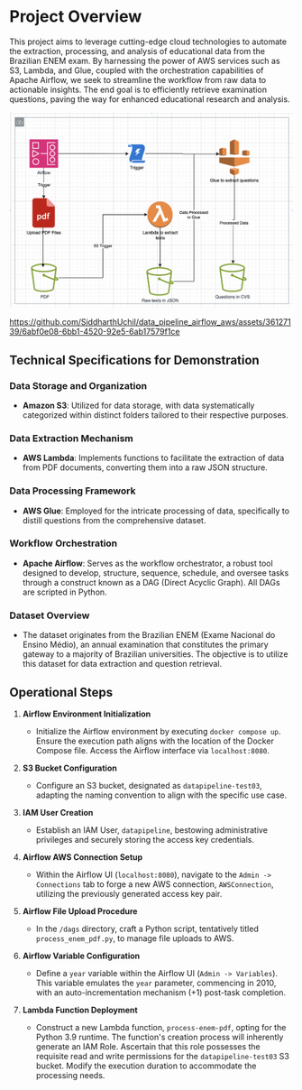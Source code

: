 # Project Overview

This project aims to leverage cutting-edge cloud technologies to automate the extraction, processing, and analysis of educational data from the Brazilian ENEM exam. By harnessing the power of AWS services such as S3, Lambda, and Glue, coupled with the orchestration capabilities of Apache Airflow, we seek to streamline the workflow from raw data to actionable insights. The end goal is to efficiently retrieve examination questions, paving the way for enhanced educational research and analysis.

![AWS Data Pipeline](data_pipeline.png)


https://github.com/SiddharthUchil/data_pipeline_airflow_aws/assets/36127139/6abf0e08-6bb1-4520-92e5-6ab17579f1ce


## Technical Specifications for Demonstration

### Data Storage and Organization
- **Amazon S3**: Utilized for data storage, with data systematically categorized within distinct folders tailored to their respective purposes.

### Data Extraction Mechanism
- **AWS Lambda**: Implements functions to facilitate the extraction of data from PDF documents, converting them into a raw JSON structure.

### Data Processing Framework
- **AWS Glue**: Employed for the intricate processing of data, specifically to distill questions from the comprehensive dataset.

### Workflow Orchestration
- **Apache Airflow**: Serves as the workflow orchestrator, a robust tool designed to develop, structure, sequence, schedule, and oversee tasks through a construct known as a DAG (Direct Acyclic Graph). All DAGs are scripted in Python.

### Dataset Overview
- The dataset originates from the Brazilian ENEM (Exame Nacional do Ensino Médio), an annual examination that constitutes the primary gateway to a majority of Brazilian universities. The objective is to utilize this dataset for data extraction and question retrieval.

## Operational Steps

1. **Airflow Environment Initialization**
   - Initialize the Airflow environment by executing `docker compose up`. Ensure the execution path aligns with the location of the Docker Compose file. Access the Airflow interface via `localhost:8080`.

2. **S3 Bucket Configuration**
   - Configure an S3 bucket, designated as `datapipeline-test03`, adapting the naming convention to align with the specific use case.

3. **IAM User Creation**
   - Establish an IAM User, `datapipeline`, bestowing administrative privileges and securely storing the access key credentials.

4. **Airflow AWS Connection Setup**
   - Within the Airflow UI (`localhost:8080`), navigate to the `Admin -> Connections` tab to forge a new AWS connection, `AWSConnection`, utilizing the previously generated access key pair.

5. **Airflow File Upload Procedure**
   - In the `/dags` directory, craft a Python script, tentatively titled `process_enem_pdf.py`, to manage file uploads to AWS.

6. **Airflow Variable Configuration**
   - Define a `year` variable within the Airflow UI (`Admin -> Variables`). This variable emulates the `year` parameter, commencing in 2010, with an auto-incrementation mechanism (+1) post-task completion.

7. **Lambda Function Deployment**
   - Construct a new Lambda function, `process-enem-pdf`, opting for the Python 3.9 runtime. The function's creation process will inherently generate an IAM Role. Ascertain that this role possesses the requisite read and write permissions for the `datapipeline-test03` S3 bucket. Modify the execution duration to accommodate the processing needs.
